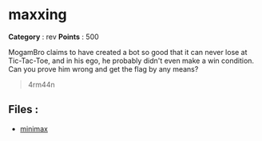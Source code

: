 # maxxing

**Category** : rev
**Points** : 500

MogamBro claims to have created a bot so good that it can never lose at Tic-Tac-Toe, and in his ego, he probably didn't even make a win condition. Can you prove him wrong and get the flag by any means?



> 4rm44n

## Files : 
 - [minimax](./minimax)


